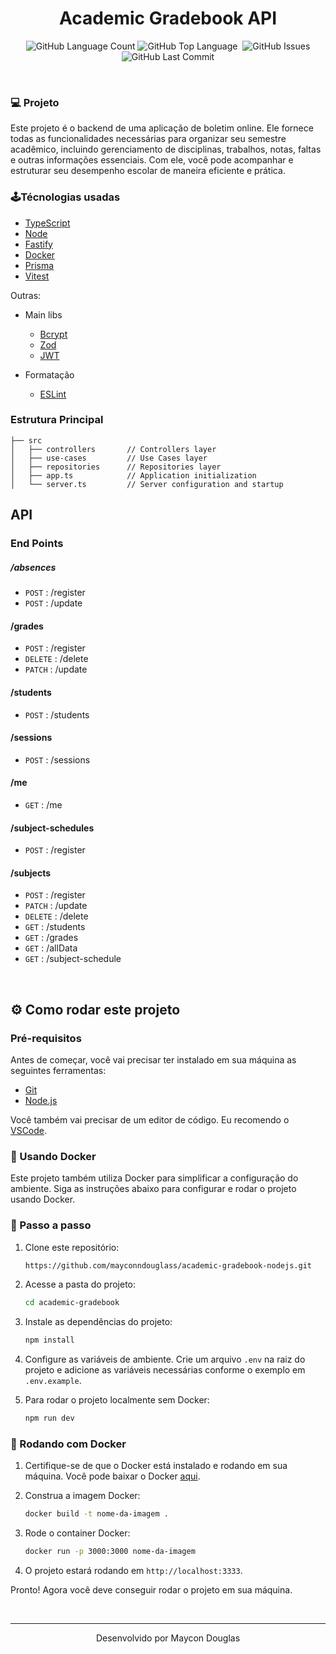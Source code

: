 <h1 align="center">Academic Gradebook API</h1>

<p align="center">
  <img alt="GitHub Language Count" src="https://img.shields.io/github/languages/count/mayconndouglass/electronics-ecommerce-backend?style=flat-square" />
  <img alt="GitHub Top Language" src="https://img.shields.io/github/languages/top/mayconndouglass/academic-gradebook-nodejs" />
  <img alt="" src="https://img.shields.io/github/repo-size/mayconndouglass/academic-gradebook-nodejs?style=flat-square" />
  <img alt="GitHub Issues" src="https://img.shields.io/github/issues/mayconndouglass/academic-gradebook-nodejs?style=flat-square" />
  <img alt="GitHub Last Commit" src="https://img.shields.io/github/last-commit/mayconndouglass/academic-gradebook-nodejs?style=flat-square" />
</p>

</br>

### 💻 Projeto
  Este projeto é o backend de uma aplicação de boletim online. Ele fornece todas as funcionalidades necessárias para organizar seu semestre acadêmico, incluindo gerenciamento de disciplinas, trabalhos, notas, faltas e outras informações essenciais. Com ele, você pode acompanhar e estruturar seu desempenho escolar de maneira eficiente e prática. 

### 🕹Técnologias usadas
- [TypeScript](https://www.typescriptlang.org/)
- [Node](https://nodejs.org/)
- [Fastify](https://fastify.dev/)
- [Docker](https://www.docker.com/)
- [Prisma](https://www.prisma.io/)
- [Vitest](https://vitest.dev/)

Outras:
  - Main libs
    - [Bcrypt](https://www.npmjs.com/package/bcrypt)
    - [Zod](https://zod.dev/)
    - [JWT](https://jwt.io/)

  - Formatação
    - [ESLint](https://eslint.org/)
   
  ### Estrutura Principal
```
├── src
│   ├── controllers       // Controllers layer
│   ├── use-cases         // Use Cases layer
│   ├── repositories      // Repositories layer
│   ├── app.ts            // Application initialization
│   └── server.ts         // Server configuration and startup
```

 ## API
 ### End Points

##### /absences
* `POST` : /register
* `POST` : /update

#### /grades
* `POST` : /register
* `DELETE` : /delete
* `PATCH` : /update

#### /students
* `POST` : /students

#### /sessions
* `POST` : /sessions

#### /me
* `GET` : /me

#### /subject-schedules
* `POST` : /register

#### /subjects
* `POST` : /register
* `PATCH` : /update
* `DELETE` : /delete
* `GET` : /students
* `GET` : /grades
* `GET` : /allData
* `GET` : /subject-schedule

</br>

## ⚙ Como rodar este projeto

### Pré-requisitos

Antes de começar, você vai precisar ter instalado em sua máquina as seguintes ferramentas:
- [Git](https://git-scm.com)
- [Node.js](https://nodejs.org)

Você também vai precisar de um editor de código. Eu recomendo o [VSCode](https://code.visualstudio.com/).

### 🐳 Usando Docker

Este projeto também utiliza Docker para simplificar a configuração do ambiente. Siga as instruções abaixo para configurar e rodar o projeto usando Docker.

### 🔧 Passo a passo

1. Clone este repositório:
    ```bash
    https://github.com/mayconndouglass/academic-gradebook-nodejs.git
    ```
   
2. Acesse a pasta do projeto:
    ```bash
    cd academic-gradebook
    ```

3. Instale as dependências do projeto:
    ```bash
    npm install
    ```

4. Configure as variáveis de ambiente. Crie um arquivo `.env` na raiz do projeto e adicione as variáveis necessárias conforme o exemplo em `.env.example`.

5. Para rodar o projeto localmente sem Docker:
    ```bash
    npm run dev
    ```

### 🐳 Rodando com Docker

1. Certifique-se de que o Docker está instalado e rodando em sua máquina. Você pode baixar o Docker [aqui](https://www.docker.com/get-started).

2. Construa a imagem Docker:
    ```bash
    docker build -t nome-da-imagem .
    ```

3. Rode o container Docker:
    ```bash
    docker run -p 3000:3000 nome-da-imagem
    ```

4. O projeto estará rodando em `http://localhost:3333`.

Pronto! Agora você deve conseguir rodar o projeto em sua máquina.

</br>

---

<p align="center">Desenvolvido por Maycon Douglas</p>

  
  
